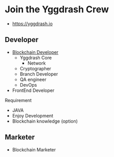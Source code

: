 # Join the Yggdrash Crew

- https://yggdrash.io

## Developer
- [Blockchain Developer](./Developer.md)
  - Yggdrash Core
    - Network
  - Cryptographer
  - Branch Developer
  - QA engineer
  - DevOps
- FrontEnd Developer

Requirement 
- JAVA
- Enjoy Development
- Blockchain knowledge (option)


## Marketer
- Blockchain Marketer
